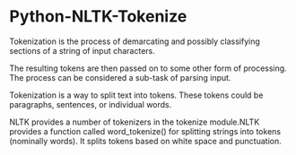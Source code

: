 # Python-NLTK-Tokenize

Tokenization is the process of demarcating and possibly classifying sections of a string of input characters. 


The resulting tokens are then passed on to some other form of processing. The process can be considered a sub-task of parsing input.

Tokenization is a way to split text into tokens. These tokens could be paragraphs, sentences, or individual words.

NLTK provides a number of tokenizers in the tokenize module.NLTK provides a function called word_tokenize() for splitting strings into tokens (nominally words). It splits tokens based on white space and punctuation.



